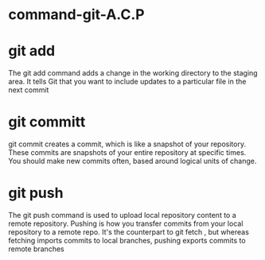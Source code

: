 # command-git-A.C.P
# git add

The git add command adds a change in the working directory to the staging area. It tells Git that you want to include updates to a particular file in the next commit

# git committ

git commit creates a commit, which is like a snapshot of your repository. These commits are snapshots of your entire repository at specific times. You should make new commits often, based around logical units of change.

# git push 
The git push command is used to upload local repository content to a remote repository. Pushing is how you transfer commits from your local repository to a remote repo. It's the counterpart to git fetch , but whereas fetching imports commits to local branches, pushing exports commits to remote branches
